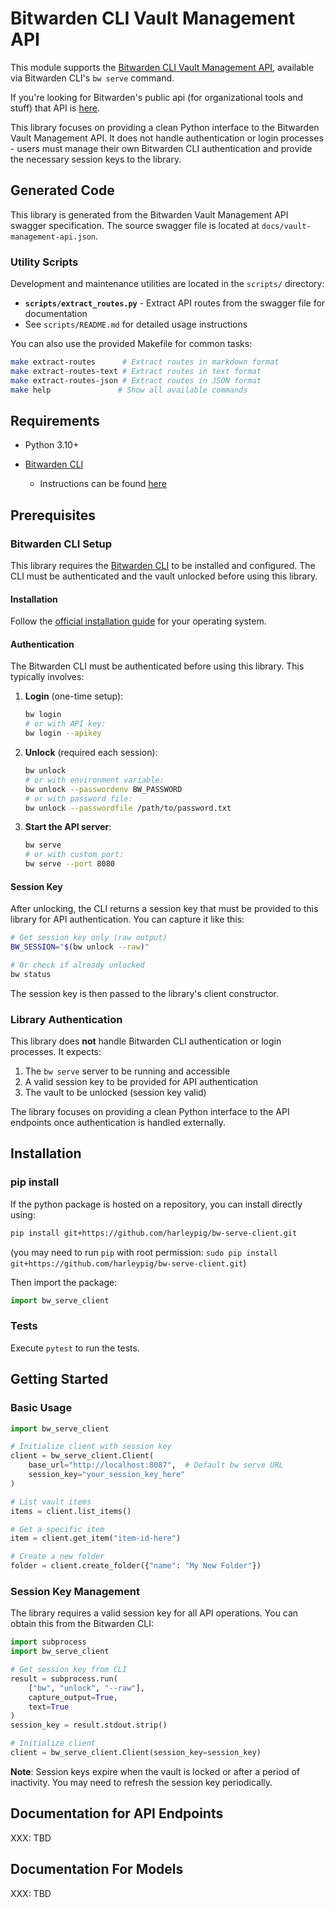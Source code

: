 # Bitwarden CLI Vault Management API

This module supports the [Bitwarden CLI Vault Management
API](https://bitwarden.com/help/vault-management-api/), available via
Bitwarden CLI's `bw serve` command.

If you're looking for Bitwarden's public api (for organizational tools and
stuff) that API is [here](https://bitwarden.com/help/api/).

This library focuses on providing a clean Python interface to the Bitwarden
Vault Management API. It does not handle authentication or login processes -
users must manage their own Bitwarden CLI authentication and provide the
necessary session keys to the library.

## Generated Code

This library is generated from the Bitwarden Vault Management API swagger
specification. The source swagger file is located at
`docs/vault-management-api.json`.

### Utility Scripts

Development and maintenance utilities are located in the `scripts/` directory:

- **`scripts/extract_routes.py`** - Extract API routes from the swagger file for documentation
- See `scripts/README.md` for detailed usage instructions

You can also use the provided Makefile for common tasks:

```bash
make extract-routes      # Extract routes in markdown format
make extract-routes-text # Extract routes in text format
make extract-routes-json # Extract routes in JSON format
make help               # Show all available commands
```

## Requirements

* Python 3.10+

* [Bitwarden
    CLI](https://bitwarden.com/download/#downloads-command-line-interface)
  - Instructions can be found
    [here](https://bitwarden.com/help/cli/#download-and-install)

## Prerequisites

### Bitwarden CLI Setup

This library requires the [Bitwarden CLI](https://bitwarden.com/download/#downloads-command-line-interface)
to be installed and configured. The CLI must be authenticated and the vault
unlocked before using this library.

#### Installation

Follow the [official installation guide](https://bitwarden.com/help/cli/#download-and-install)
for your operating system.

#### Authentication

The Bitwarden CLI must be authenticated before using this library. This
typically involves:

1. **Login** (one-time setup):
   ```bash
   bw login
   # or with API key:
   bw login --apikey
   ```

2. **Unlock** (required each session):
   ```bash
   bw unlock
   # or with environment variable:
   bw unlock --passwordenv BW_PASSWORD
   # or with password file:
   bw unlock --passwordfile /path/to/password.txt
   ```

3. **Start the API server**:
   ```bash
   bw serve
   # or with custom port:
   bw serve --port 8080
   ```

#### Session Key

After unlocking, the CLI returns a session key that must be provided to this
library for API authentication. You can capture it like this:

```bash
# Get session key only (raw output)
BW_SESSION="$(bw unlock --raw)"

# Or check if already unlocked
bw status
```

The session key is then passed to the library's client constructor.

### Library Authentication

This library does **not** handle Bitwarden CLI authentication or login
processes. It expects:

1. The `bw serve` server to be running and accessible
2. A valid session key to be provided for API authentication
3. The vault to be unlocked (session key valid)

The library focuses on providing a clean Python interface to the API endpoints
once authentication is handled externally.

## Installation

### pip install

If the python package is hosted on a repository, you can install directly using:

```sh
pip install git+https://github.com/harleypig/bw-serve-client.git
```

(you may need to run `pip` with root permission: `sudo pip install
git+https://github.com/harleypig/bw-serve-client.git`)

Then import the package:

```python
import bw_serve_client
```

### Tests

Execute `pytest` to run the tests.

## Getting Started

### Basic Usage

```python
import bw_serve_client

# Initialize client with session key
client = bw_serve_client.Client(
    base_url="http://localhost:8087",  # Default bw serve URL
    session_key="your_session_key_here"
)

# List vault items
items = client.list_items()

# Get a specific item
item = client.get_item("item-id-here")

# Create a new folder
folder = client.create_folder({"name": "My New Folder"})
```

### Session Key Management

The library requires a valid session key for all API operations. You can
obtain this from the Bitwarden CLI:

```python
import subprocess
import bw_serve_client

# Get session key from CLI
result = subprocess.run(
    ["bw", "unlock", "--raw"], 
    capture_output=True, 
    text=True
)
session_key = result.stdout.strip()

# Initialize client
client = bw_serve_client.Client(session_key=session_key)
```

**Note**: Session keys expire when the vault is locked or after a period of
inactivity. You may need to refresh the session key periodically.

## Documentation for API Endpoints

XXX: TBD

## Documentation For Models

XXX: TBD
